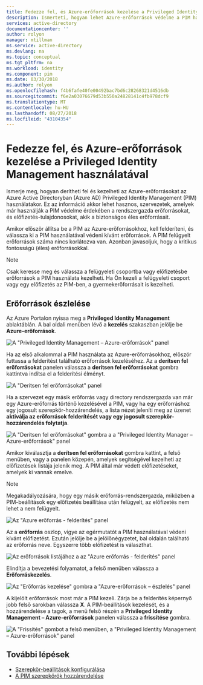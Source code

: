 ```yaml
---
title: Fedezze fel, és Azure-erőforrások kezelése a Privileged Identity Management használatával |} A Microsoft Docs
description: Ismerteti, hogyan lehet Azure-erőforrások védelme a PIM használatával.
services: active-directory
documentationcenter: ''
author: rolyon
manager: mtillman
ms.service: active-directory
ms.devlang: na
ms.topic: conceptual
ms.tgt_pltfrm: na
ms.workload: identity
ms.component: pim
ms.date: 03/30/2018
ms.author: rolyon
ms.openlocfilehash: f4b6fafe40fe00492bac7bd6c28268321d4516db
ms.sourcegitcommit: f6e2a03076679d53b550a24828141c4fb978dcf9
ms.translationtype: MT
ms.contentlocale: hu-HU
ms.lasthandoff: 08/27/2018
ms.locfileid: "43104354"
---
```

# <a name="discover-and-manage-azure-resources-by-using-privileged-identity-management"></a>Fedezze fel, és Azure-erőforrások kezelése a Privileged Identity Management használatával

Ismerje meg, hogyan derítheti fel és kezelheti az Azure-erőforrásokat az Azure Active Directoryban (Azure AD) Privileged Identity Management (PIM) használatakor. Ez az információ akkor lehet hasznos, szervezetek, amelyek már használják a PIM védelme érdekében a rendszergazda erőforrásokat, és előfizetés-tulajdonosokat, akik a biztonságos éles erőforrásait.

Amikor először állítsa be a PIM az Azure-erőforrásokhoz, kell felderíteni, és válassza ki a PIM használatával védeni kívánt erőforrások. A PIM felügyelt erőforrások száma nincs korlátozva van. Azonban javasoljuk, hogy a kritikus fontosságú (éles) erőforrásokkal.

> [!NOTE]
> Csak keresse meg és válassza a felügyeleti csoportba vagy előfizetésbe erőforrások a PIM használata kezelheti. Ha Ön kezeli a felügyeleti csoport vagy egy előfizetés az PIM-ben, a gyermekerőforrásait is kezelheti.

## <a name="discover-resources"></a>Erőforrások észlelése

Az Azure Portalon nyissa meg a **Privileged Identity Management** ablaktáblán. A bal oldali menüben lévő a **kezelés** szakaszban jelölje be **Azure-erőforrások**.

![A "Privileged Identity Management – Azure-erőforrások" panel](media/azure-pim-resource-rbac/aadpim_manage_azure_resources.png)

Ha az első alkalommal a PIM használata az Azure-erőforrásokhoz, először futtassa a felderítést található erőforrások kezeléséhez. Az a **derítsen fel erőforrásokat** panelen válassza a **derítsen fel erőforrásokat** gombra kattintva indítsa el a felderítési élményt.

![A "Derítsen fel erőforrásokat" panel](media/azure-pim-resource-rbac/aadpim_first_run_discovery.png)

Ha a szervezet egy másik erőforrás vagy directory rendszergazda van már egy Azure-erőforrás történő kezelésével a PIM, vagy ha egy erőforráshoz egy jogosult szerepkör-hozzárendelés, a lista nézet jeleníti meg az üzenet **aktiválja az erőforrások felderítését vagy egy jogosult szerepkör-hozzárendelés folytatja**. 

![A "Derítsen fel erőforrásokat" gombra a a "Privileged Identity Manager – Azure-erőforrások" panel](media/azure-pim-resource-rbac/aadpim_discover_eligible_not_active.png)

Amikor kiválasztja a **derítsen fel erőforrásokat** gombra kattint, a felső menüben, vagy a panelen közepén, amelyek segítségével kezelheti az előfizetések listája jelenik meg. A PIM által már védett előfizetéseket, amelyek ki vannak emelve.

> [!NOTE]
> Megakadályozására, hogy egy másik erőforrás-rendszergazda, miközben a PIM-beállítások egy előfizetés beállítása után felügyelt, az előfizetés nem lehet a nem felügyelt.

![Az "Azure erőforrás - felderítés" panel](media/azure-pim-resource-rbac/aadpim_discovery_some_selected.png)

Az a **erőforrás** oszlop, vigye az egérmutatót a PIM használatával védeni kívánt előfizetést. Ezután jelölje be a jelölőnégyzetet, bal oldalán található az erőforrás neve. Egyszerre több előfizetést is választhat.

![Az erőforrások listájához a az "Azure erőforrás - felderítés" panel](media/azure-pim-resource-rbac/aadpim_discovery_all_selected.png)

Elindítja a bevezetési folyamatot, a felső menüben válassza a **Erőforráskezelés**.

![Az "Erőforrás kezelése" gombra a "Azure-erőforrások – észlelés" panel](media/azure-pim-resource-rbac/aadpim_discovery_click_manage.png)

A kijelölt erőforrások most már a PIM kezeli. Zárja be a felderítés képernyő jobb felső sarokban válassza **X**. A PIM-beállítások kezelését, és a hozzárendelése a tagok, a menü felső részén a **Privileged Identity Management – Azure-erőforrások** panelen válassza a **frissítése** gombra.

![A "Frissítés" gombot a felső menüben, a "Privileged Identity Management – Azure-erőforrások" panel](media/azure-pim-resource-rbac/aadpim_discovery_resources_refresh.png)

## <a name="next-steps"></a>További lépések

- [Szerepkör-beállítások konfigurálása](pim-resource-roles-configure-role-settings.md)
- [A PIM szerepkörök hozzárendelése](pim-resource-roles-assign-roles.md)
